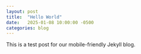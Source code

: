 ```yaml
---
layout: post
title:  "Hello World"
date:   2025-01-08 10:00:00 -0500
categories: blog
---
```


This is a test post for our mobile-friendly Jekyll blog.
